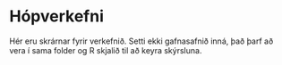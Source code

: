 Hópverkefni
==========

Hér eru skrárnar fyrir verkefnið. Setti ekki gafnasafnið inná, það þarf að vera í sama folder og R skjalið til að keyra skýrsluna.
